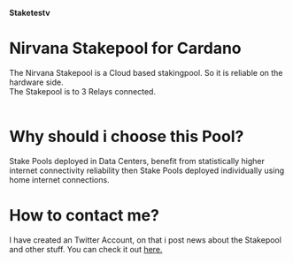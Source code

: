 <b> Staketestv</b>

# Nirvana Stakepool for Cardano
The Nirvana Stakepool is a Cloud based stakingpool. So it is reliable on the hardware side.<br>
The Stakepool is to 3 Relays connected.<br><br>

# Why should i choose this Pool?
Stake Pools deployed in Data Centers, benefit from statistically higher internet connectivity reliability then Stake Pools deployed individually using home internet connections.

# How to contact me?
I have created an Twitter Account, on that i post news about the Stakepool and other stuff. You can check it out <a href="https://twitter.com/NStakepool">here.</a>

